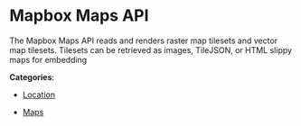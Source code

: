 # Mapbox Maps API


The Mapbox Maps API reads and renders raster map tilesets and vector map tilesets.  Tilesets can be retrieved as images, TileJSON, or HTML slippy maps for embedding



**Categories**:

- [Location](https://github.com/apis-list/apis-list#location)

- [Maps](https://github.com/apis-list/apis-list#maps)



